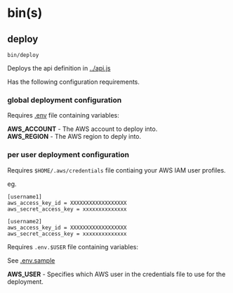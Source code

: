 
# bin(s)


## deploy

`bin/deploy`

Deploys the api definition in [../api.js](https://github.com/InfinityG/aws-contract-api/blob/master/api.js)

Has the following configuration requirements.

### global deployment configuration

Requires [.env](https://github.com/InfinityG/aws-contract-api/blob/master/.env) file containing variables:

__AWS_ACCOUNT__ - The AWS account to deploy into.<br/>
__AWS_REGION__ - The AWS region to deply into.<br/>

### per user deployment configuration

Requires `$HOME/.aws/credentials` file contiaing your AWS IAM user profiles.

eg.

```
[username1]
aws_access_key_id = XXXXXXXXXXXXXXXXXX
aws_secret_access_key = xxxxxxxxxxxxxx

[username2]
aws_access_key_id = XXXXXXXXXXXXXXXXXX
aws_secret_access_key = xxxxxxxxxxxxxx 

```

Requires `.env.$USER` file containing variables:

See [.env.sample](https://github.com/InfinityG/aws-contract-api/blob/master/.env.sample)

__AWS_USER__ - Specifies which AWS user in the credentials file to use for the deployment.<br/>

